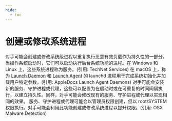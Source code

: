```yaml
---
hide:
  - toc
---
```


# 创建或修改系统进程

对手可能会创建或修改系统级进程以重复执行恶意有效负载作为持久性的一部分。当操作系统启动时，它们可以启动执行后台系统功能的进程。在 Windows 和 Linux 上，这些系统进程称为服务。(引用: TechNet Services) 在 macOS 上，称为 [Launch Daemon](https://attack.mitre.org/techniques/T1543/004) 和 [Launch Agent](https://attack.mitre.org/techniques/T1543/001) 的 launchd 进程用于完成系统初始化并加载用户特定参数。(引用: AppleDocs Launch Agent Daemons)  对手可能会安装新的服务、守护进程或代理，这些可以配置为在启动时或在可重复的时间间隔执行，以建立持久性。同样，对手可能会修改现有的服务、守护进程或代理以实现相同的效果。  服务、守护进程或代理可能会以管理员权限创建，但以 root/SYSTEM 权限执行。对手可能会利用此功能创建或修改系统进程以提升权限。(引用: OSX Malware Detection)
